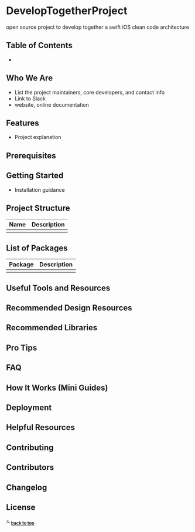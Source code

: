 # DevelopTogetherProject
open source project to develop together a swift iOS clean code architecture 



## Table of Contents

- [](#)

## Who We Are

* List the project maintainers, core developers, and contact info
* Link to Slack
* website, online documentation 

## Features

* Project explanation

## Prerequisites

## Getting Started

* Installation guidance

## Project Structure

| Name | Description |
| ---- | ----------- |
|      |             |

## List of Packages

| Package | Description |
| ------- | ----------- |
|         |             |

## Useful Tools and Resources

## Recommended Design Resources

## Recommended Libraries

## Pro Tips

## FAQ

## How It Works (Mini Guides)

## Deployment

## Helpful Resources

## Contributing

## Contributors

## Changelog

## License  

:top: <sub>[**back to top**](#table-of-contents)</sub>